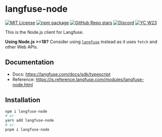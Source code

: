 # langfuse-node

[![MIT License](https://img.shields.io/badge/License-MIT-red.svg?style=flat-square)](https://opensource.org/licenses/MIT) [![npm package](https://img.shields.io/npm/v/langfuse-node?style=flat-square)](https://www.npmjs.com/package/langfuse-node) [![GitHub Repo stars](https://img.shields.io/github/stars/langfuse/langfuse?style=flat-square&logo=GitHub&label=langfuse%2Flangfuse)](https://github.com/langfuse/langfuse) [![Discord](https://img.shields.io/discord/1111061815649124414?style=flat-square&logo=Discord&logoColor=white&label=Discord&color=%23434EE4)](https://discord.gg/7NXusRtqYU) [![YC W23](https://img.shields.io/badge/Y%20Combinator-W23-orange?style=flat-square)](https://www.ycombinator.com/companies/langfuse)

This is the Node.js client for Langfuse.

**Using Node.js >=18?** Consider using [`langfuse`](https://www.npmjs.com/package/langfuse) instead as it uses `fetch` and other Web APIs.

## Documentation

- Docs: https://langfuse.com/docs/sdk/typescript
- Reference: https://js.reference.langfuse.com/modules/langfuse-node.html

## Installation

```bash
npm i langfuse-node
# or
yarn add langfuse-node
# or
pnpm i langfuse-node
```
